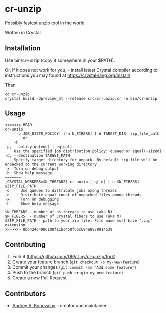 # cr-unzip

Possibly fastest unzip tool in the world.

Written in Crystal.

## Installation

Use bin/cr-unzip (copy it somewhere in your $PATH).

Or, if it does not work for you, - install latest Crystal compiler according to instructions you may found at <https://crystal-lang.org/install/>

Than 
```
cd cr-unzip
crystal build -Dpreview_mt --release src/cr-unzip.cr -o bin/cr-unzip
```

## Usage
```
<<<<<<< HEAD
cr-unzip 
	[-p JOB_DISTR_POLICY] [-n N_FIBERS] [-d TARGET_DIR] zip_file_path
		or
	-h
-p, --policy qu[eue] | eq[ual]
	Use the specified job distribution policy: queued or equal(-sized)
-d, --destination TARGET_PATH
	Specify target directory for unpack. By default zip file will be unpacked to the current working directory
-x	Turn on debug output
-h	Show help message
=======
[CRYSTAL_WORKERS=$N_THREADS] cr-unzip [-q|-d] [-n $N_FIBERS] $ZIP_FILE_PATH
-q 	   Use queues to distribute jobs among threads
-d 	   Distribute equal count of unpacked files among threads
-x 	   Turn on debugging
-h 	   Show help message

$N_THREADS - number of os threads to use (aka N)
$N_FIBERS  - number of Crystal fibers to use (aka M)
$ZIP_FILE_PATH - path to your zip file. File name must have ".zip" extension
>>>>>>> 8bb42464086108f11bc450f6bc694a8878914539
```

## Contributing

1. Fork it (<https://github.com/DRVTiny/cr-unzip/fork>)
2. Create your feature branch (`git checkout -b my-new-feature`)
3. Commit your changes (`git commit -am 'Add some feature'`)
4. Push to the branch (`git push origin my-new-feature`)
5. Create a new Pull Request

## Contributors

- [Andrey A. Konovalov](https://github.com/DRVTiny) - creator and maintainer
